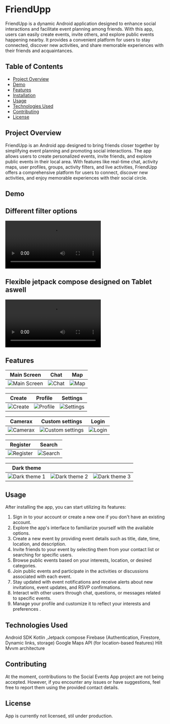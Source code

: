 # FriendUpp

FriendUpp is a dynamic Android application designed to enhance social interactions and facilitate event planning among friends. With this app, users can easily create events, invite others, and explore public events happening nearby. It provides a convenient platform for users to stay connected, discover new activities, and share memorable experiences with their friends and acquaintances.

## Table of Contents
- [Project Overview](#project-overview)
- [Demo](#demo)
- [Features](#features)
- [Installation](#installation)
- [Usage](#usage)
- [Technologies Used](#technologies-used)
- [Contributing](#contributing)
- [License](#license)

## Project Overview
FriendUpp is an Android app designed to bring friends closer together by simplifying event planning and promoting social interactions. The app allows users to create personalized events, invite friends, and explore public events in their local area. With features like real-time chat, activity maps, user profiles, groups, activity filters, and live activities, FriendUpp offers a comprehensive platform for users to connect, discover new activities, and enjoy memorable experiences with their social circle.

## Demo
<h2>Different filter options</h2>
<video src="https://github.com/adampalkowski/FriendUpp/assets/50372825/106eee9e-52d5-4ee5-8771-b4e509ac790c" controls></video>
<h2>Flexible jetpack compose designed on Tablet aswell</h2>
<video src="https://github.com/adampalkowski/FriendUpp/assets/50372825/a6254f56-4b31-4b4a-8804-130ab062a100" controls></video>

## Features
| Main Screen | Chat | Map |
| :---------: | :-------------: | :-------------: |
| ![Main Screen](https://github.com/adampalkowski/FriendUpp/assets/50372825/02f21a3c-90c0-4816-9bd1-93d604cb5cd8) | ![Chat](https://github.com/adampalkowski/FriendUpp/assets/50372825/b064b0d6-b663-419b-bf65-f3ac287c5c85) | ![Map](https://github.com/adampalkowski/FriendUpp/assets/50372825/2bb386e9-a5b0-4ceb-b287-56c63720b280) |

| Create | Profile | Settings |
| :---------: | :-------------: | :-------------: |
| ![Create](https://github.com/adampalkowski/FriendUpp/assets/50372825/5aa4c04b-38bc-4fda-803f-ee760118d16f) | ![Profile](https://github.com/adampalkowski/FriendUpp/assets/50372825/49460d06-4e92-4c3f-9817-38bdb015c9d6) | ![Settings](https://github.com/adampalkowski/FriendUpp/assets/50372825/ebeff398-c916-46c9-aa8c-570e86cf9ae7) |

| Camerax | Custom settings | Login |
| :---------: | :-------------: | :-------------: |
| ![Camerax](https://github.com/adampalkowski/FriendUpp/assets/50372825/9e7b9146-0e45-464e-85ee-677c8b6c8f0b) | ![Custom settings](https://github.com/adampalkowski/FriendUpp/assets/50372825/2f721a23-ba96-425d-805a-eb791a4c39b0) | ![Login](https://github.com/adampalkowski/FriendUpp/assets/50372825/07c27c06-e750-4ac6-b97f-7566a494db90) |

| Register | Search |
| :---------: | :---------: |
| ![Register](https://github.com/adampalkowski/FriendUpp/assets/50372825/8f0ee579-954f-471e-805d-78b5e96a1dac) | ![Search](https://github.com/adampalkowski/FriendUpp/assets/50372825/3ab4b038-2025-4948-a9f4-f9d6406502a3) |


| Dark theme | | |
| :---------: | :---------: | :---------: |
| ![Dark theme 1](https://github.com/adampalkowski/FriendUpp/assets/50372825/4396c25d-0096-48ed-8c68-994002455659) | ![Dark theme 2](https://github.com/adampalkowski/FriendUpp/assets/50372825/ff304d28-ef41-4005-a874-869ccee7ae66) | ![Dark theme 3](https://github.com/adampalkowski/FriendUpp/assets/50372825/23cf0935-1da5-44f9-9713-5b4f74f6a080) |



## Usage

After installing the app, you can start utilizing its features:
1. Sign in to your account or create a new one if you don't have an existing account.
2. Explore the app's interface to familiarize yourself with the available options. 
3. Create a new event by providing event details such as title, date, time, location, and description. 
4. Invite friends to your event by selecting them from your contact list or searching for specific users. 
5. Browse public events based on your interests, location, or desired categories. 
6. Join public events and participate in the activities or discussions associated with each event. 
7. Stay updated with event notifications and receive alerts about new invitations, event updates, and RSVP confirmations. 
8. Interact with other users through chat, questions, or messages related to specific events. 
9. Manage your profile and customize it to reflect your interests and preferences .



## Technologies Used

Android SDK
Kotlin ,Jetpack compose
Firebase (Authentication, Firestore, Dynamic links, storage)
Google Maps API (for location-based features)
Hilt
Mvvm architecture

## Contributing

At the moment, contributions to the Social Events App project are not being accepted. However, if you encounter any issues or have suggestions, feel free to report them using the provided contact details.

## License

App is currently not licensed, stil under production.
